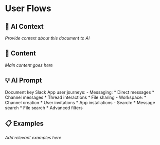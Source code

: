 # User Flows

## 🤖 AI Context

_Provide context about this document to AI_

## 📝 Content

_Main content goes here_

## 💡 AI Prompt

Document key Slack App user journeys:
        - Messaging:
          * Direct messages
          * Channel messages
          * Thread interactions
          * File sharing
        - Workspace:
          * Channel creation
          * User invitations
          * App installations
        - Search:
          * Message search
          * File search
          * Advanced filters

## 📋 Examples

_Add relevant examples here_

